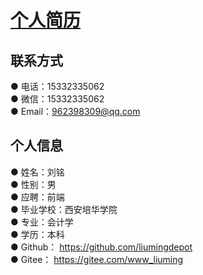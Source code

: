 
  <a href="https://liumingdepot.github.io/resume/src/index.html"><h1>个人简历</h1></a>
    <main class="page">
      <!-- 联系方式 -->
      <section>
        <h1 class="f-s-18 f-w-900 m-b-20">联系方式</h1>
        <div class="boxes default m-b-20">
          <div class="box bg-gray-lightest p-t-0 p-b-0">
            <div class="row">
              <div class="col-4 p-t-10 p-b-10">● 电话：15332335062</div>
              <div class="col-4 p-t-10 p-b-10 border">● 微信：15332335062</div>
              <div class="col-4 p-t-10 p-b-10 border">
                ● Email：962398309@qq.com
              </div>
            </div>
          </div>
        </div>
      </section>
      <!-- 个人信息  -->
      <section>
        <h1 class="f-s-18 f-w-900 m-b-20">个人信息</h1>
        <div class="boxes default m-b-20">
          <div class="box bg-gray-lightest p-t-0 p-b-0">
            <div class="row">
              <div class="col-4 p-t-10 p-b-10">● 姓名：刘铭</div>
              <div class="col-4 p-t-10 p-b-10 border">● 性别：男</div>
              <div class="col-4 p-t-10 p-b-10 border">● 应聘：前端</div>
            </div>
          </div>
          <div class="box bg-gray-lightest p-t-0 p-b-0">
            <div class="row">
              <div class="col-4 p-t-10 p-b-10">● 毕业学校：西安培华学院</div>
              <div class="col-4 p-t-10 p-b-10 border">● 专业：会计学</div>
              <div class="col-4 p-t-10 p-b-10 border">● 学历：本科</div>
            </div>
          </div>
          <div class="box bg-gray-lightest">
            ● Github：
            <a href="https://github.com/liumingdepot" target="_blank"
              >https://github.com/liumingdepot</a
            >
          </div>
          <div class="box bg-gray-lightest">
            ● Gitee：
            <a href="https://gitee.com/www_liuming" target="_blank"
              >https://gitee.com/www_liuming</a
            >
          </div>
        </div>
      </section>


